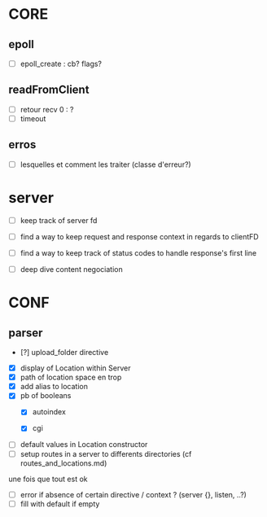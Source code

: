 # CORE

## epoll
- [ ] epoll_create : cb? flags?


## readFromClient 
- [ ] retour recv 0 : ?
- [ ] timeout

## erros
- [ ] lesquelles et comment les traiter (classe d'erreur?)

# server
- [ ] keep track of server fd

- [ ] find a way to keep request and response context in regards to clientFD
- [ ] find a way to keep track of status codes to handle response's first line
- [ ] deep dive content negociation


# CONF

## parser
- [?] upload_folder directive
- [x] display of Location within Server
- [x] path of location space en trop
- [x] add alias to location
- [x] pb of booleans
	- [x] autoindex
	- [x] cgi


- [ ] default values in Location constructor
- [ ] setup routes in a server to differents directories
(cf routes_and_locations.md)

une fois que tout est ok
- [ ] error if absence of certain directive / context ? (server {}, listen, ..?)
- [ ] fill with default if empty
